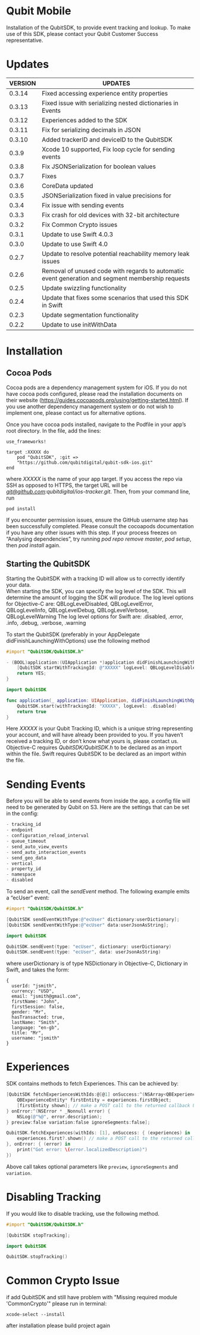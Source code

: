 # Qubit Mobile
Installation of the QubitSDK, to provide event tracking and lookup. To make use of this SDK, please contact your Qubit Customer Success representative.

# Updates


| VERSION | UPDATES |
|---|---|
| 0.3.14 | Fixed accessing experience entity properties
| 0.3.13 | Fixed issue with serializing nested dictionaries in Events
| 0.3.12 | Experiences added to the SDK
| 0.3.11 | Fix for serializing decimals in JSON
| 0.3.10 | Added trackerID and deviceID to the QubitSDK
| 0.3.9 | Xcode 10 supported, Fix loop cycle for sending events
| 0.3.8 | Fix JSONSerialization for boolean values
| 0.3.7 | Fixes
| 0.3.6 | CoreData updated
| 0.3.5 | JSONSerialization fixed in value precisions for 
| 0.3.4 | Fix issue with sending events
| 0.3.3 | Fix crash for old devices with 32-bit architecture
| 0.3.2 | Fix Common Crypto issues
| 0.3.1 | Update to use Swift 4.0.3
| 0.3.0 | Update to use Swift 4.0
| 0.2.7 | Update to resolve potential reachability memory leak issues |
| 0.2.6 | Removal of unused code with regards to automatic event generation and segment membership requests|
| 0.2.5 | Update swizzling functionality|
| 0.2.4 | Update that fixes some scenarios that used this SDK in Swift |
| 0.2.3 | Update segmentation functionality |
| 0.2.2 | Update to use initWithData |


# Installation

## Cocoa Pods
Cocoa pods are a dependency management system for iOS. If you do not have cocoa pods configured, please read the installation documents on their website (https://guides.cocoapods.org/using/getting-started.html). If you use another dependency management system or do not wish to implement one, please contact us for alternative options.

Once you have cocoa pods installed, navigate to the Podfile in your app’s root directory. In the file, add the lines:

```
use_frameworks!

target :XXXXX do
    pod "QubitSDK", :git => 
    "https://github.com/qubitdigital/qubit-sdk-ios.git"
end
```

where *XXXXX* is the name of your app target. If you access the repo via SSH as opposed to HTTPS, the target URL will be *git@github.com:qubitdigital/ios-tracker.git*. Then, from your command line, run

```
pod install
```

If you encounter permission issues, ensure the GitHub username step has been successfully completed. Please consult the cocoapods documentation if you have any other issues with this step. If your process freezes on “Analysing dependencies”, try running *pod repo remove master*, *pod setup*, then *pod install* again.

## Starting the QubitSDK
Starting the QubitSDK with a tracking ID will allow us to correctly identify your data.  
When starting the SDK, you can specify the log level of the SDK.  This will determine the amount of logging the SDK will produce.
The log level options for Objective-C are: QBLogLevelDisabled, QBLogLevelError, QBLogLevelInfo, QBLogLevelDebug, QBLogLevelVerbose, QBLogLevelWarning
The log level options for Swift are: .disabled, .error, .info, .debug, .verbose, .warning

To start the QubitSDK (preferably in your AppDelegate didFinishLaunchingWithOptions) use the following method


```objective-c
#import "QubitSDK/QubitSDK.h"

- (BOOL)application:(UIApplication *)application didFinishLaunchingWithOptions:(NSDictionary *)launchOptions {
    [QubitSDK startWithTrackingId: @"XXXXX" logLevel: QBLogLevelDisabled];
    return YES;
}
```

```swift
import QubitSDK

func application(_ application: UIApplication, didFinishLaunchingWithOptions launchOptions: [UIApplicationLaunchOptionsKey: Any]?) -> Bool {
    QubitSDK.start(withTrackingId: "XXXXX", logLevel: .disabled)
    return true
}
```

Here *XXXXX* is your Qubit Tracking ID, which is a unique string representing your account, and will have already been provided to you. If you haven’t received a tracking ID, or don’t know what yours is, please contact us. 
Objective-C requires *QubitSDK/QubitSDK.h* to be declared as an import within the file.
Swift requires QubitSDK to be declared as an import within the file.

# Sending Events

Before you will be able to send events from inside the app, a config file will need to be generated by Qubit on S3.
Here are the settings that can be set in the config:

```javascript
- tracking_id
- endpoint
- configuration_reload_interval
- queue_timeout
- send_auto_view_events
- send_auto_interaction_events
- send_geo_data
- vertical
- property_id
- namespace
- disabled
```

To send an event, call the *sendEvent* method. The following example emits a “ecUser” event:

```objective-c
#import "QubitSDK/QubitSDK.h"

[QubitSDK sendEventWithType:@"ecUser" dictionary:userDictionary];
[QubitSDK sendEventWithType:@"ecUser" data:userJsonAsString];
```

```swift
import QubitSDK

QubitSDK.sendEvent(type: "ecUser", dictionary: userDictionary)
QubitSDK.sendEvent(type: "ecUser", data: userJsonAsString)
```

where userDictionary is of type NSDictionary in Objective-C, Dictionary in Swift, and takes the form:

```
{
  userId: "jsmith",
  currency: "USD",
  email: "jsmith@gmail.com",
  firstName: "John",
  firstSession: false,
  gender: "Mr",
  hasTransacted: true,
  lastName: "Smith",
  language: "en-gb",
  title: "Mr",
  username: "jsmith"
}
```

# Experiences
SDK contains methods to fetch Experiences. This can be achieved by:

```objective-c
[QubitSDK fetchExperiencesWithIds:@[@1] onSuccess:^(NSArray<QBExperienceEntity *> * _Nonnull experiences) {
    QBExperienceEntity* firstEntity = experiences.firstObject;
    [firstEntity shown]; // make a POST call to the returned callback URL
} onError:^(NSError * _Nonnull error) {
    NSLog(@"%@", error.description);
} preview:false variation:false ignoreSegments:false];
```

```swift
QubitSDK.fetchExperiences(withIds: [1], onSuccess: { (experiences) in
    experiences.first?.shown() // make a POST call to the returned callback URL
}, onError: { (error) in
    print("Got error: \(error.localizedDescription)")
})
```

Above call takes optional parameters like `preview`, `ignoreSegments` and `variation`. 

# Disabling Tracking
If you would like to disable tracking, use the following method.

```objective-c
#import "QubitSDK/QubitSDK.h"

[QubitSDK stopTracking];   
```

```swift
import QubitSDK

QubitSDK.stopTracking() 
```

# Common Crypto Issue
if add QubitSDK and still have problem with "Missing required module 'CommonCrypto'" please run in terminal:

```
xcode-select --install
```
after installation please build project again

